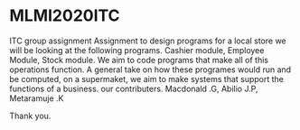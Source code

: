 # MLMI2020ITC
ITC group assignment
Assignment to design programs for a local store
we will be looking at the following programs.
Cashier module,
Employee Module,
Stock module.
We aim to code programs that make all of this operations function.
A general take on how these programes would run and be computed, on a supermaket, we aim to make systems that support the functions of a business.
our contributers.
Macdonald .G,
Abilio J.P,
Metaramuje .K

Thank you.

